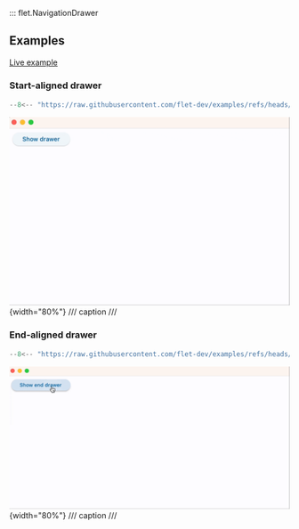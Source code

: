 ::: flet.NavigationDrawer

## Examples

[Live example](https://flet-controls-gallery.fly.dev/navigation/navigationdrawer)

### Start-aligned drawer

```python
--8<-- "https://raw.githubusercontent.com/flet-dev/examples/refs/heads/v1-docs/python/controls/navigation-drawer/position-start.py"
```

![position-start](https://raw.githubusercontent.com/flet-dev/examples/v1-docs/python/controls/navigation-drawer/media/position-start.gif){width="80%"}
/// caption
///

### End-aligned drawer

```python
--8<-- "https://raw.githubusercontent.com/flet-dev/examples/refs/heads/v1-docs/python/controls/navigation-drawer/position-end.py"
```

![position-end](https://raw.githubusercontent.com/flet-dev/examples/v1-docs/python/controls/navigation-drawer/media/position-end.gif){width="80%"}
/// caption
///
